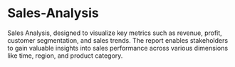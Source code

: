 # Sales-Analysis
Sales Analysis, designed to visualize key metrics such as revenue, profit, customer segmentation, and sales trends. The report enables stakeholders to gain valuable insights into sales performance across various dimensions like time, region, and product category.
